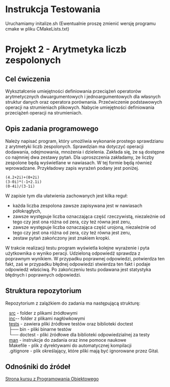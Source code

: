 # Instrukcja Testowania
Uruchamiamy initalize.sh
(Ewentualnie proszę zmienić wersję programu cmake w pliku CMakeLists.txt)


# Projekt 2 - Arytmetyka liczb zespolonych

## Cel ćwiczenia
Wykształcenie umiejętności definiowania przeciążeń operatorów arytmetycznych dwuargumentowych i jednoargumentowych dla własnych struktur danych oraz operatora porównania. Przećwiczenie podstawowych operacji na strumieniach plikowych.  Nabycie umiejętności definiowania przeciążeń operacji na strumieniach.

## Opis zadania programowego
Należy napisać program, który umożliwia wykonanie prostego sprawdzianu z arytmetyki liczb zespolonych.  Sprawdzian ma dotyczyć operacji dodawania, odejmowania, mnożenia i dzielenia. Zakłada się, ̇ze są dostępne co najmniej dwa zestawy pytań. Dla uproszczenia zakładamy, ̇ze liczby zespolone będą wyświetlane w nawiasach. W tej formie będą również wprowadzane. Przykładowy zapis wyrażeń podany jest poniżej.

	(4.2+2i)+(0+2i)
	(3-0i)*(-1+2.1i)
	(0-4i)/(3-1i)

W zapisie tym dla ułatwienia zachowanych jest kilka reguł:
* każda liczba zespolona zawsze zapisywana jest w nawiasach półokrągłych,
* zawsze występuje liczba oznaczająca część rzeczywistą, niezależnie od tego czy jest ona różna od zera, czy też równa jest zeru,
* zawsze  występuje  liczba  oznaczająca  część urojoną, niezależnie od tego czy jest ona różna od zera, czy też równa jest zeru,
* zestaw pytań zakończony jest znakiem kropki.

W trakcie realizacji testu program wyświetla kolejne wyrażenie i pyta użytkownika o wyniko peracji.  Udzieloną odpowiedź sprawdza z poprawnym wynikiem.  W przypadku poprawnej odpowiedzi, potwierdza ten fakt, zaś w przypadku błędnej odpowiedzi stwierdza ten fakt i podaje odpowiedź właściwą.  Po zakończeniu testu podawana jest statystyka błędnych i poprawnych odpowiedzi.


## Struktura repozytorium
Repozytorium z zalążkiem do zadania ma następującą strukturę:

&nbsp;&nbsp; [src](src/) - folder z plikami źródłowymi\
&nbsp;&nbsp; [inc](inc/)-- folder z plikami nagłówkowymi\
&nbsp;&nbsp; [tests](tests/) - zawiera pliki źródłowe testów oraz biblioteki doctest\
&nbsp;&nbsp; ├── bin - pliki binarne testów\
&nbsp;&nbsp; └── doctest - pliki źródłowe dla biblioteki odpowiedzialnej za testy\
&nbsp;&nbsp; [man](man/) - instrukcje do zadania oraz inne pomoce naukowe\
&nbsp;&nbsp; Makefile - plik z dyrektywami do automatycznej kompilacji\
&nbsp;&nbsp; .gitignore  - plik określający, które pliki mają być ignorowane przez Gita\

## Odnośniki do źródeł
[Strona kursu z Programowania Obiektowego](https://kcir.pwr.edu.pl/~kreczmer/po/)



